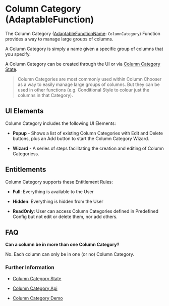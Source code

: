 # Column Category (AdaptableFunction)

The Column Category ([AdaptableFunctionName](https://api.adaptabletools.com/modules/_src_predefinedconfig_common_types_.html#adaptablefunctionname): `ColumnCategory`) Function provides a way to manage large groups of columns. 

A Column Category is simply a name given a specific group of columns that you specify.

A Column Category can be created through the UI or via [Column Category State](https://api.adaptabletools.com/interfaces/_src_predefinedconfig_columncategorystate_.columncategorystate.html).

> Column Categories are most commonly used within Column Chooser as a way to easily manage large groups of columns.  But they can be used in other functions (e.g. Conditional Style to colour just the columns in that Category).

## UI Elements
Column Category includes the following UI Elements:

- **Popup** - Shows a list of existing Column Categories with Edit and Delete buttons, plus an Add button to start the Column Category Wizard.

- **Wizard** - A series of steps facilitating the creation and editing of Column Categoriess.

## Entitlements
Column Category supports these Entitlement Rules:

- **Full**: Everything is available to the User

- **Hidden**: Everything is hidden from the User

- **ReadOnly**: User can access Column Categories defined in Predefined Config but not edit or delete them, nor add others.

## FAQ

**Can a column be in more than one Column Category?**

No. Each column can only be in one (or no) Column Category.


### Further Information
- [Column Category State](https://api.adaptabletools.com/interfaces/_src_predefinedconfig_columncategorystate_.columncategorystate.html)

- [Column Category Api](https://api.adaptabletools.com/interfaces/_src_api_columncategoryapi_.columncategoryapi.html)

- [Column Category Demo](https://demo.adaptabletools.com/column/aggridcolumncategorydemo)
